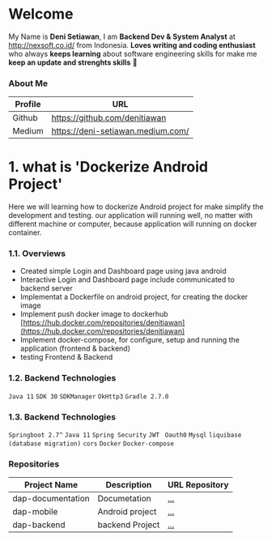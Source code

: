 # Welcome  

My Name is **Deni Setiawan**, I am **Backend Dev & System Analyst** at http://nexsoft.co.id/ from Indonesia.
**Loves writing and coding enthusiast** who always **keeps learning** about software engineering skills for make me **keep an update and strenghts skills** 🚀


### About Me
| Profile     | URL                                                          | 
|------------------|--------------|
| Github | https://github.com/denitiawan |
| Medium | https://deni-setiawan.medium.com/ |

# 1. what is 'Dockerize Android Project'
Here we will learning how to dockerize Android project for make simplify the development and testing. our application will running well, no matter with different machine or computer, because application will running on docker container.

### 1.1. Overviews
- Created simple Login and Dashboard page using java android
- Interactive Login and Dashboard page include communicated to backend server
- Implementat a Dockerfile on android project, for creating the docker image 
- Implement push docker image to dockerhub [https://hub.docker.com/repositories/denitiawan](https://hub.docker.com/repositories/denitiawan)
- Implement docker-compose, for configure, setup and running the application (frontend & backend)
- testing Frontend & Backend

### 1.2. Backend Technologies
`Java 11`
`SDK 30`
`SDKManager`
`OkHttp3`
`Gradle 2.7.0`


### 1.3. Backend Technologies
`Springboot 2.7^`
`Java 11`
`Spring Security`
`JWT `
`Oauth0`
`Mysql`
`liquibase (database migration)`
`cors`
`Docker`
`Docker-compose`


### Repositories
| Project Name     | Description  | URL Repository                                                          | 
|------------------|--------------|-------------------------------------------------------------------------|
| dap-documentation | Documetation | [...](https://github.com/denitiawan/dap-documentation)|
| dap-mobile | Android project | [...](https://github.com/denitiawan/dap-mobile)|
| dap-backend |backend Project | [...](https://github.com/denitiawan/dap-backend)|



